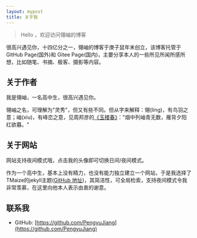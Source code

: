```yaml
---
layout: mypost
title: 关于我
---
```


> Hello ，欢迎访问翎岫的博客

很高兴遇见你，十四亿分之一，翎岫的博客于庚子鼠年末创立，该博客托管于 GitHub Page(国外)和 Gitee Page(国内)，主要分享本人的一些所见所闻所感所想，比如随笔、书摘、极客、摄影等内容。

## 关于作者

我是翎岫，一名高中生，很高兴遇见你。

翎岫之名，可理解为"灵秀"，但又有些不同。但从字来解释：翎(líng)，有鸟羽之意；岫(xìu)，有峰峦之意，见周邦彦的[《玉楼春》](https://so.gushiwen.org/shiwenv_2a984170f0e0.aspx)："烟中列岫青无数，雁背夕阳红欲暮。"

## 关于网站

网站支持夜间模式哦，点击我的头像即可切换日间/夜间模式。

作为一个高中生，基本上没有精力，也没有能力独立建立一个网站，于是我选择了TMaize的jekyll主题([GitHub 地址](https://github.com/TMaize/tmaize-blog))，其简洁性，可全局检索，支持夜间模式令我非常羡慕，在这里向他本人表示由衷的谢意。

## 联系我

- GitHub: [https://github.com/PengyuJiang](https://github.com/PengyuJiang)
